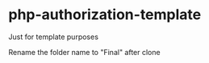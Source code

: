# php-authorization-template

Just for template purposes

Rename the folder name to "Final" after clone
